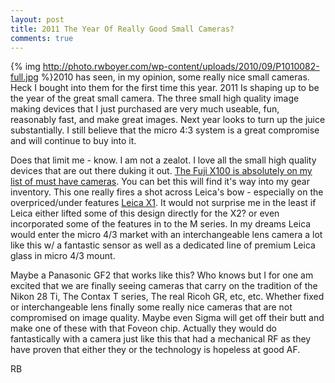 ```yaml
---
layout: post
title: 2011 The Year Of Really Good Small Cameras?
comments: true
---
```

{% img http://photo.rwboyer.com/wp-content/uploads/2010/09/P1010082-full.jpg %}2010 has seen, in my opinion, some really nice small cameras. Heck I bought into them for the first time this year. 2011 Is shaping up to be the year of the great small camera. The three small high quality image making devices that I just purchased are very much useable, fun, reasonably fast, and make great images. Next year looks to turn up the juice substantially. I still believe that the micro 4:3 system is a great compromise and will continue to buy into it.

Does that limit me - know. I am not a zealot. I love all the small high quality devices that are out there duking it out. <a href="http://www.finepix-x100.com/">The Fuji X100 is absolutely on my list of must have cameras</a>. You can bet this will find it's way into my gear inventory. This one really fires a shot across Leica's bow - especially on the overpriced/under features <a href="http://www.amazon.com/gp/redirect.html?ie=UTF8&amp;location=http%3A%2F%2Fwww.amazon.com%2Fgp%2Foffer-listing%2FB002NX13QC%3Fie%3DUTF8%26ref_%3Dsr_1_1_olp%26qid%3D1284994749%26sr%3D8-1%26condition%3Dnew&amp;tag=rbde-20&amp;linkCode=ur2&amp;camp=1789&amp;creative=390957" target="_blank">Leica X1</a>. It would not surprise me in the least if Leica either lifted some of this design directly for the X2? or even incorporated some of the features in to the M series. In my dreams Leica would enter the micro 4/3 market with an interchangeable lens camera a lot like this w/ a fantastic sensor as well as a dedicated line of premium Leica glass in micro 4/3 mount.

Maybe a Panasonic GF2 that works like this? Who knows but I for one am excited that we are finally seeing cameras that carry on the tradition of the Nikon 28 Ti, The Contax T series, The real Ricoh GR, etc, etc. Whether fixed or interchangeable lens finally some really nice cameras that are not compromised on image quality. Maybe even Sigma will get off their butt and make one of these with that Foveon chip. Actually they would do fantastically with a camera just like this that had a mechanical RF as they have proven that either they or the technology is hopeless at good AF.

RB